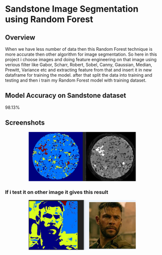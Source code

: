 # Sandstone Image Segmentation using Random Forest

## Overview
When we have less number of data then this Random Forest technique is more accurate then other algorithm for image segmentation.
So here in this project i choose images and doing feature engineering on that image using verious filter like Gabor, Scharr, Robert, Sobel, Canny, Gaussian, Median, Prewitt, Variance etc and extracting feature from that and insert it in new dataframe for training the model.
after that split the data into training and testing and then i train my Random Forest model with training dataset.

## Model Accuracy on Sandstone dataset
  98.13%

## Screenshots

<p align="center">
  <img src="https://github.com/Lalit78716/Image-segmentation-Projects/blob/main/Sandstone%20Image%20segmentation/Screenshots/Screenshot%20(506).png" width="350" title=" Result">
  </p>
  
### If i test it on other image it gives this result

<p align="center">
  <img src="https://github.com/Lalit78716/Image-segmentation-Projects/blob/main/Sandstone%20Image%20segmentation/Screenshots/Screenshot%20(507).png" width="350" title=" Result">
  </p>
  

